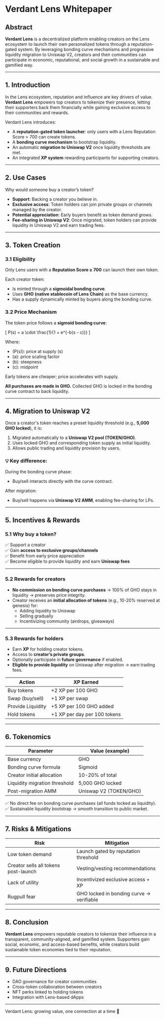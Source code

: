 # Verdant Lens Whitepaper

## Abstract

**Verdant Lens** is a decentralized platform enabling creators on the Lens ecosystem to launch their own personalized tokens through a reputation-gated system. By leveraging bonding curve mechanisms and progressive liquidity migration to Uniswap V2, creators and their communities can participate in economic, reputational, and social growth in a sustainable and gamified way.

---

## 1. Introduction

In the Lens ecosystem, reputation and influence are key drivers of value. **Verdant Lens** empowers top creators to tokenize their presence, letting their supporters back them financially while gaining exclusive access to their communities and rewards.

Verdant Lens introduces:

- A **reputation-gated token launcher**: only users with a Lens Reputation Score > 700 can create tokens.
- A **bonding curve mechanism** to bootstrap liquidity.
- An automatic **migration to Uniswap V2** once liquidity thresholds are met.
- An integrated **XP system** rewarding participants for supporting creators.

---

## 2. Use Cases

Why would someone buy a creator’s token?

- **Support**: Backing a creator you believe in.
- **Exclusive access**: Token holders can join private groups or channels managed by the creator.
- **Potential appreciation**: Early buyers benefit as token demand grows.
- **Fee-sharing in Uniswap V2**: Once migrated, token holders can provide liquidity in Uniswap V2 and earn trading fees.
  
---

## 3. Token Creation

### 3.1 Eligibility

Only Lens users with a **Reputation Score ≥ 700** can launch their own token.

Each creator token:

- Is minted through a **sigmoidal bonding curve**.
- Uses **GHO (native stablecoin of Lens Chain)** as the base currency.
- Has a supply dynamically minted by buyers along the bonding curve.

### 3.2 Price Mechanism

The token price follows a **sigmoid bonding curve**:

\[
P(s) = a \cdot \frac{1}{1 + e^{-b(s - c)}}
\]

Where:
- \(P(s)\): price at supply \(s\)
- \(a\): price scaling factor
- \(b\): steepness
- \(c\): midpoint

Early tokens are cheaper; price accelerates with supply.

**All purchases are made in GHO.** Collected GHO is locked in the bonding curve contract to back liquidity.

---

## 4. Migration to Uniswap V2

Once a creator's token reaches a preset liquidity threshold (e.g., **5,000 GHO locked**), it is:

1. Migrated automatically to a **Uniswap V2 pool (TOKEN/GHO)**.
2. Uses locked GHO and corresponding token supply as initial liquidity.
3. Allows public trading and liquidity provision by users.

### 💡 Key difference:

During the bonding curve phase:
- Buy/sell interacts directly with the curve contract.

After migration:
- Buy/sell happens via **Uniswap V2 AMM**, enabling fee-sharing for LPs.

---

## 5. Incentives & Rewards

### 5.1 Why buy a token?

✅ Support a creator  
✅ Gain **access to exclusive groups/channels**  
✅ Benefit from early price appreciation  
✅ Become eligible to provide liquidity and earn **Uniswap fees**

---

### 5.2 Rewards for creators

- **No commission on bonding curve purchases** → 100% of GHO stays in liquidity → preserves price integrity.
- Creator receives an **initial allocation of tokens** (e.g., 10-20% reserved at genesis) for:
  - Adding liquidity to Uniswap
  - Selling gradually
  - Incentivizing community (airdrops, giveaways)

---

### 5.3 Rewards for holders

- Earn **XP** for holding creator tokens.
- Access to **creator’s private groups**.
- Optionally participate in **future governance** if enabled.
- **Eligible to provide liquidity** on Uniswap after migration → earn trading fees.

| Action                   | XP Earned                |
|-------------------------|-------------------------|
| Buy tokens               | +2 XP per 100 GHO       |
| Swap (buy/sell)          | +1 XP per swap          |
| Provide Liquidity        | +5 XP per 100 GHO added |
| Hold tokens              | +1 XP per day per 100 tokens |

---

## 6. Tokenomics

| Parameter                    | Value (example)        |
|-----------------------------|-----------------------|
| Base currency                | GHO                   |
| Bonding curve formula        | Sigmoid               |
| Creator initial allocation    | 10-20% of total       |
| Liquidity migration threshold | 5,000 GHO locked     |
| Post-migration AMM           | Uniswap V2 (TOKEN/GHO)|

✅ No direct fee on bonding curve purchases (all funds locked as liquidity).  
✅ Sustainable liquidity bootstrap → smooth transition to public market.

---

## 7. Risks & Mitigations

| Risk                                 | Mitigation                              |
|-------------------------------------|----------------------------------------|
| Low token demand                     | Launch gated by reputation threshold    |
| Creator sells all tokens post-launch | Vesting/vesting recommendations        |
| Lack of utility                      | Incentivized exclusive access + XP      |
| Rugpull fear                         | GHO locked in bonding curve → verifiable |

---

## 8. Conclusion

**Verdant Lens** empowers reputable creators to tokenize their influence in a transparent, community-aligned, and gamified system. Supporters gain social, economic, and access-based benefits, while creators build sustainable token economies tied to their reputation.

---

## 9. Future Directions

- DAO governance for creator communities
- Cross-token collaboration between creators
- NFT perks linked to holding tokens
- Integration with Lens-based dApps

---

Verdant Lens: growing value, one connection at a time 🌱
